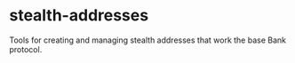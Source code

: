 # stealth-addresses

Tools for creating and managing stealth addresses that work the base Bank protocol.
